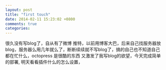 ```yaml
---
layout: post
title: "first touch"
date: 2014-02-11 15:23:02 +0800
comments: true
categories: 
---
```





很久没有写blog了，自从有了微博 推特，以前用博客大巴，后来自己找服务器放blog，服务器么用几年就么了，断断续续就不写blog了，搞的自己也不知道自己都在忙什么，octopress 是很酷的东西 又激发了我写blog的欲望，今天完成简单的部署, 明天看看插件什么的怎么设置，
